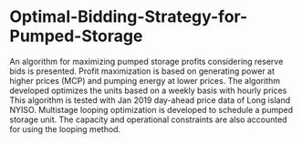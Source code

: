 # Optimal-Bidding-Strategy-for-Pumped-Storage

An algorithm for maximizing pumped storage profits considering reserve bids is presented. Profit maximization is based on generating power at higher prices (MCP) and pumping energy at lower prices. The algorithm developed optimizes the units based on a weekly basis with hourly prices This algorithm is tested with Jan 2019 day-ahead price data of Long island NYISO. 
Multistage looping optimization is developed to schedule a pumped storage unit.
The capacity and operational constraints are also accounted for using the looping method.
